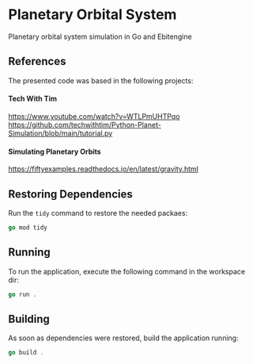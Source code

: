 # Planetary Orbital System
Planetary orbital system simulation in Go and Ebitengine


## References

The presented code was based in the following projects:

#### Tech With Tim
https://www.youtube.com/watch?v=WTLPmUHTPqo
https://github.com/techwithtim/Python-Planet-Simulation/blob/main/tutorial.py

#### Simulating Planetary Orbits
https://fiftyexamples.readthedocs.io/en/latest/gravity.html

## Restoring Dependencies

Run the `tidy` command to restore the needed packaes:

```go
go mod tidy
```

## Running

To run the application, execute the following command in the workspace dir:

```go
go run .
```

## Building

As soon as dependencies were restored, build the application running:

```go
go build .
```
